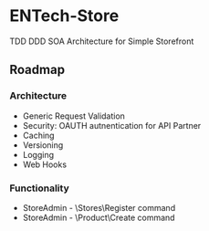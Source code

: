 # ENTech-Store
TDD DDD SOA Architecture for Simple Storefront



## Roadmap 

### Architecture
- Generic Request Validation
- Security: OAUTH autnentication for API Partner
- Caching
- Versioning
- Logging
- Web Hooks


### Functionality
- StoreAdmin - \Stores\Register command
- StoreAdmin - \Product\Create command

